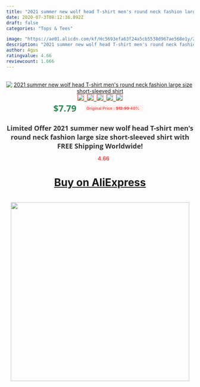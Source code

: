 ```yaml
---
title: "2021 summer new wolf head T-shirt men's round neck fashion large size short-sleeved shirt"
date: 2020-07-3T08:12:36.892Z
draft: false
categories: "Tops & Tees"

image: "https://ae01.alicdn.com/kf/Hc5693efa63f24a5cb5538d967ae568e1y/2021-summer-new-wolf-head-T-shirt-men-s-round-neck-fashion-large-size-short-sleeved.jpg"
description: "2021 summer new wolf head T-shirt men's round neck fashion large size short-sleeved shirt"
author: Agus
ratingvalue: 4.66
reviewcount: 1.666
---
```

<br>
<div style="text-align: center;">
<a href="https://s.click.aliexpress.com/e/_AABNm5" target="_blank" rel="nofollow noopener noreferrer"><img alt="2021 summer new wolf head T-shirt men's round neck fashion large size short-sleeved shirt" class="magnifier-image" src="https://ae01.alicdn.com/kf/Hc5693efa63f24a5cb5538d967ae568e1y/2021-summer-new-wolf-head-T-shirt-men-s-round-neck-fashion-large-size-short-sleeved.jpg_640x640.jpg">
<br>
<img style="border:1px solid salmon" src="https://ae01.alicdn.com/kf/Hc5693efa63f24a5cb5538d967ae568e1y/2021-summer-new-wolf-head-T-shirt-men-s-round-neck-fashion-large-size-short-sleeved.jpg_120x120.jpg">&nbsp;&nbsp;<img style="border:1px solid salmon" src="https://ae01.alicdn.com/kf/H87f46fb153ab453a94e236fe274dae3cU/2021-summer-new-wolf-head-T-shirt-men-s-round-neck-fashion-large-size-short-sleeved.jpg_120x120.jpg">&nbsp;&nbsp;<img style="border:1px solid salmon" src="https://ae01.alicdn.com/kf/H234076db68404334b7a2cf7f5dcbc398v/2021-summer-new-wolf-head-T-shirt-men-s-round-neck-fashion-large-size-short-sleeved.jpg_120x120.jpg">&nbsp;&nbsp;<img style="border:1px solid salmon" src="_120x120.jpg">&nbsp;&nbsp;<img style="border:1px solid salmon" src="https://ae01.alicdn.com/kf/Hf1399e9158874c16adaf369ce798bf2ft/2021-summer-new-wolf-head-T-shirt-men-s-round-neck-fashion-large-size-short-sleeved.jpg_120x120.jpg"></a></div><br0>
<div style="text-align: center;"><span style="background-color: white; border: 0px; box-sizing: border-box; color: seagreen; display: inline-block; font-family: &quot;open sans&quot; , &quot;arial&quot; , &quot;helvetica&quot; , sans-serif , &quot;heiti&quot;; font-size: 24px; font-stretch: inherit; font-weight: 700; line-height: inherit; margin: 0px 10px 0px 0px; padding: 0px; vertical-align: middle;">$7.79 </span>
<span style="background: rgb(255 , 241 , 241); border-radius: 3px; border: 0px; box-sizing: border-box; color: #ff4747; display: inline-block; font-family: inherit; font-size: 12px; font-stretch: inherit; font-style: inherit; font-variant: inherit; font-weight: 600; line-height: inherit; margin: 0px; padding: 2px 5px; transform: scale(0.9); vertical-align: middle;">Original Price : <b style="text-decoration: line-through;">$12.99 </b> 40%&nbsp;&nbsp;</span></div>
<h1 style="color: #333333; display: inline-block; font-family: &quot;open sans&quot; , &quot;arial&quot; , &quot;helvetica&quot; , sans-serif , &quot;heiti&quot;; font-size: 18px; font-stretch: inherit; font-weight: 700; text-align: center;">Limited Offer 2021 summer new wolf head T-shirt men's round neck fashion large size short-sleeved shirt with FREE Shipping Worldwide!</h1>
<div style="color: #ff4747; text-align: center;">
<img src="https://4.bp.blogspot.com/-M0ZcTcb-5uY/XleCXlxnR4I/AAAAAAAAAEc/OrjgMkXV1oMQFaCRZj5HQwOCBcu3w1FegCPcBGAYYCw/s1600/star.png" style="height: 15px;">&nbsp;<b>4.66</b></div>
<div class="button_cont" align="center"><a class="buynow_a" href="https://s.click.aliexpress.com/e/_AABNm5" target="_blank" rel="nofollow noopener noreferrer"><H1>Buy on AliExpress</H1></a></div><br>
<div class="separator" style="clear: both; text-align: center;">
<img src="https://lh3.googleusercontent.com/-pTy5HemUv9M/XlePHvY0dAI/AAAAAAAAAE4/0nX5iRUoIWY8eMW9Dpxeirr157OZliDIgCLcBGAsYHQ/s1600/badge.gif" width="480">
</div>
